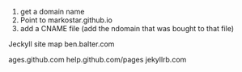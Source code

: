 1.  get a domain name
2. Point to markostar.github.io
3. add a CNAME file (add the ndomain that was bought to that file)


Jeckyll site map
ben.balter.com

ages.github.com
help.github.com/pages
jekyllrb.com


